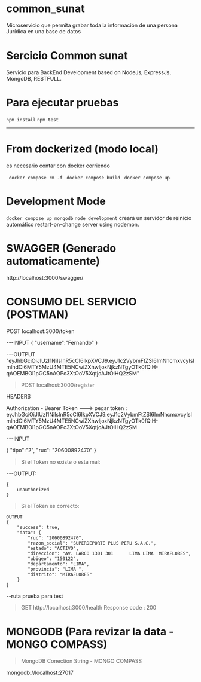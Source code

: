 # common_sunat
Microservicio que permita grabar toda la información de una persona Jurídica en una base de datos

# Sercicio Common sunat

Servicio para BackEnd Development based on NodeJs, ExpressJs, MongoDB, RESTFULL.

# Para ejecutar pruebas

` npm install `
` npm test `
___
# From dockerized (modo local)
es necesario contar con docker corriendo

` docker compose rm -f`
` docker compose build`
` docker compose up`

# Development Mode
`docker compose up mongodb`
`node development`
creará un servidor de reinicio automático restart-on-change server using nodemon. 

# SWAGGER (Generado automaticamente)

http://localhost:3000/swagger/



# CONSUMO DEL SERVICIO (POSTMAN)


POST localhost:3000/token

---INPUT
{
    "username":"Fernando"
}

---OUTPUT
	"eyJhbGciOiJIUzI1NiIsInR5cCI6IkpXVCJ9.eyJ1c2VybmFtZSI6ImNhcmxvcyIsImlhdCI6MTY5MzU4MTE5NCwiZXhwIjoxNjkzNTgyOTk0fQ.H-qAOEMBOl1pGC5nAOPc3XtOoV5XqtjoAJtOIHQ2zSM"


> POST localhost:3000/register

HEADERS

Authorization - Bearer Token 
---> pegar token : eyJhbGciOiJIUzI1NiIsInR5cCI6IkpXVCJ9.eyJ1c2VybmFtZSI6ImNhcmxvcyIsImlhdCI6MTY5MzU4MTE5NCwiZXhwIjoxNjkzNTgyOTk0fQ.H-qAOEMBOl1pGC5nAOPc3XtOoV5XqtjoAJtOIHQ2zSM


---INPUT

{
    "tipo":"2",
    "ruc": "20600892470"
}


> Si el Token no existe o esta mal: 

---OUTPUT: 
		
	{
		unauthorized
	}
		
> Si el Token es correcto: 

	OUTPUT
	{
		"success": true,
		"data": {
			"ruc": "20600892470",
			"razon_social": "SUPERDEPORTE PLUS PERU S.A.C.",
			"estado": "ACTIVO",
			"direccion": "AV. LARCO 1301 301      LIMA LIMA  MIRAFLORES",
			"ubigeo": "150122",
			"departamento": "LIMA",
			"provincia": "LIMA ",
			"distrito": "MIRAFLORES"
		}
	}

--ruta prueba para test

>  GET http://localhost:3000/health 
Response code : 200 


# MONGODB (Para revizar la data - MONGO COMPASS)

> MongoDB Conection String - MONGO COMPASS

mongodb://localhost:27017
